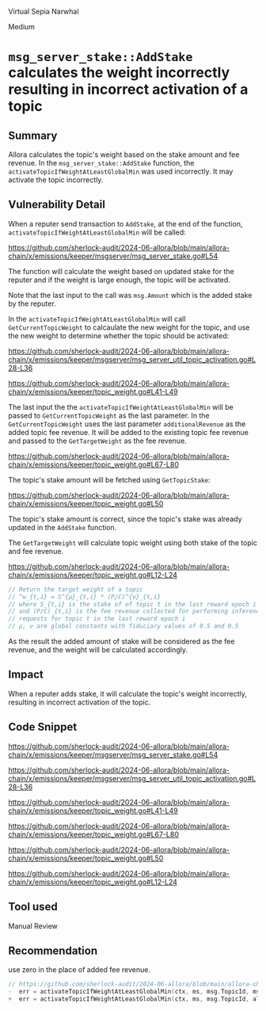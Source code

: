 Virtual Sepia Narwhal

Medium

# `msg_server_stake::AddStake` calculates the weight incorrectly resulting in incorrect activation of a topic

## Summary

Allora calculates the topic's weight based on the stake amount and fee revenue.
In the `msg_server_stake::AddStake` function, the `activateTopicIfWeightAtLeastGlobalMin` was used incorrectly.
It may activate the topic incorrectly.

## Vulnerability Detail

When a reputer send transaction to `AddStake`, at the end of the function, `activateTopicIfWeightAtLeastGlobalMin` will be called:

https://github.com/sherlock-audit/2024-06-allora/blob/main/allora-chain/x/emissions/keeper/msgserver/msg_server_stake.go#L54

The function will calculate the weight based on updated stake for the reputer and if the weight is large enough, the topic will be activated.

Note that the last input to the call was `msg.Amount` which is the added stake by the reputer.


In the `activateTopicIfWeightAtLeastGlobalMin` will call `GetCurrentTopicWeight` to calcaulate the new weight for the topic,
and use the new weight to determine whether the topic should be activated:

https://github.com/sherlock-audit/2024-06-allora/blob/main/allora-chain/x/emissions/keeper/msgserver/msg_server_util_topic_activation.go#L28-L36

https://github.com/sherlock-audit/2024-06-allora/blob/main/allora-chain/x/emissions/keeper/topic_weight.go#L41-L49

The last input the the `activateTopicIfWeightAtLeastGlobalMin` will be passed to `GetCurrentTopicWeight` as the last parameter.
In the `GetCurrentTopicWeight` uses the last parameter `additionalRevenue` as the added topic fee revenue. It will be added to the existing topic fee revenue and passed to the `GetTargetWeight` as the fee revenue. 

https://github.com/sherlock-audit/2024-06-allora/blob/main/allora-chain/x/emissions/keeper/topic_weight.go#L67-L80

The topic's stake amount will be fetched using `GetTopicStake`:

https://github.com/sherlock-audit/2024-06-allora/blob/main/allora-chain/x/emissions/keeper/topic_weight.go#L50

The topic's stake amount is correct, since the topic's stake was already updated in the `AddStake` function. 

The `GetTargetWeight` will calculate topic weight using both stake of the topic and fee revenue.

https://github.com/sherlock-audit/2024-06-allora/blob/main/allora-chain/x/emissions/keeper/topic_weight.go#L12-L24

```go
// Return the target weight of a topic
// ^w_{t,i} = S^{μ}_{t,i} * (P/C)^{ν}_{t,i}
// where S_{t,i} is the stake of of topic t in the last reward epoch i
// and (P/C)_{t,i} is the fee revenue collected for performing inference per topic epoch
// requests for topic t in the last reward epoch i
// μ, ν are global constants with fiduciary values of 0.5 and 0.5
```

As the result the added amount of stake will be considered as the fee revenue, and the weight will be calculated accordingly.

## Impact

When a reputer adds stake, it will calculate the topic's weight incorrectly, resulting in incorrect activation of the topic.

## Code Snippet

https://github.com/sherlock-audit/2024-06-allora/blob/main/allora-chain/x/emissions/keeper/msgserver/msg_server_stake.go#L54

https://github.com/sherlock-audit/2024-06-allora/blob/main/allora-chain/x/emissions/keeper/msgserver/msg_server_util_topic_activation.go#L28-L36

https://github.com/sherlock-audit/2024-06-allora/blob/main/allora-chain/x/emissions/keeper/topic_weight.go#L41-L49

https://github.com/sherlock-audit/2024-06-allora/blob/main/allora-chain/x/emissions/keeper/topic_weight.go#L67-L80

https://github.com/sherlock-audit/2024-06-allora/blob/main/allora-chain/x/emissions/keeper/topic_weight.go#L50

https://github.com/sherlock-audit/2024-06-allora/blob/main/allora-chain/x/emissions/keeper/topic_weight.go#L12-L24

## Tool used

Manual Review

## Recommendation

use zero in the place of added fee revenue.

```go
// https://github.com/sherlock-audit/2024-06-allora/blob/main/allora-chain/x/emissions/keeper/msgserver/msg_server_stake.go#L54
-  err = activateTopicIfWeightAtLeastGlobalMin(ctx, ms, msg.TopicId, msg.Amount)
+  err = activateTopicIfWeightAtLeastGlobalMin(ctx, ms, msg.TopicId, alloraMath.ZeroDec())
```


